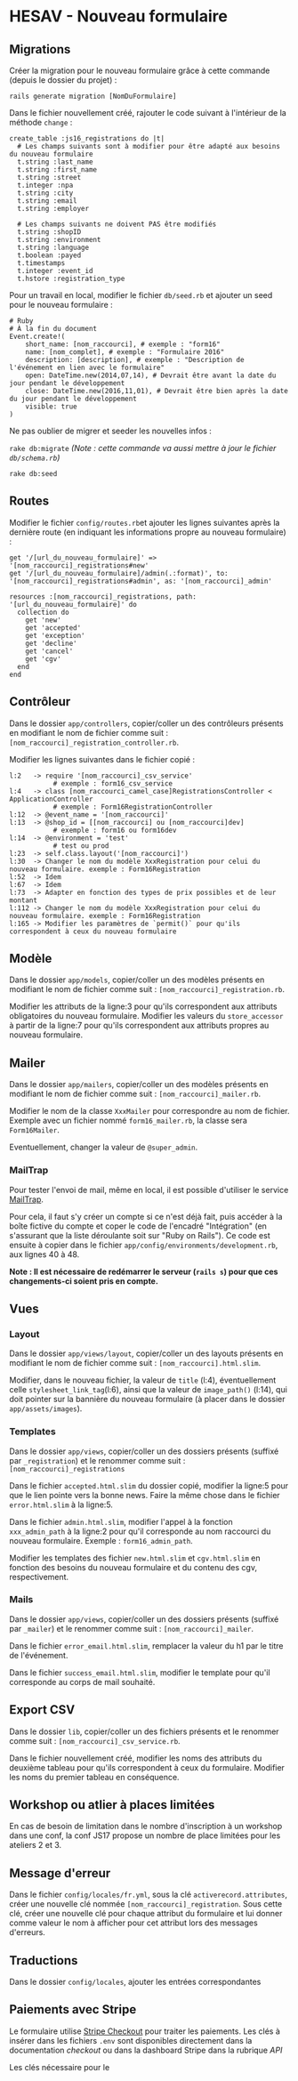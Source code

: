 # HESAV - Nouveau formulaire
## Migrations
Créer la migration pour le nouveau formulaire grâce à cette commande (depuis le dossier du projet) :

`rails generate migration [NomDuFormulaire]`

Dans le fichier nouvellement créé, rajouter le code suivant à l'intérieur de la méthode `change` :

```
create_table :js16_registrations do |t|
  # Les champs suivants sont à modifier pour être adapté aux besoins du nouveau formulaire
  t.string :last_name
  t.string :first_name
  t.string :street
  t.integer :npa
  t.string :city
  t.string :email
  t.string :employer
  
  # Les champs suivants ne doivent PAS être modifiés
  t.string :shopID
  t.string :environment
  t.string :language
  t.boolean :payed
  t.timestamps
  t.integer :event_id
  t.hstore :registration_type
```

Pour un travail en local, modifier le fichier `db/seed.rb` et ajouter un seed pour le nouveau formulaire :

```
# Ruby
# À la fin du document
Event.create!(
	short_name: [nom_raccourci], # exemple : "form16"
    name: [nom_complet], # exemple : "Formulaire 2016"
    description: [description], # exemple : "Description de l'événement en lien avec le formulaire"
    open: DateTime.new(2014,07,14), # Devrait être avant la date du jour pendant le développement
    close: DateTime.new(2016,11,01), # Devrait être bien après la date du jour pendant le développement
    visible: true
)
```
Ne pas oublier de migrer et seeder les nouvelles infos :

`rake db:migrate` _(Note : cette commande va aussi mettre à jour le fichier `db/schema.rb`)_

`rake db:seed`

## Routes
Modifier le fichier `config/routes.rb`et ajouter les lignes suivantes après la dernière route (en indiquant les informations propre au nouveau formulaire) :

```
get '/[url_du_nouveau_formulaire]' => '[nom_raccourci]_registrations#new'
get '/[url_du_nouveau_formulaire]/admin(.:format)', to: '[nom_raccourci]_registrations#admin', as: '[nom_raccourci]_admin'

resources :[nom_raccourci]_registrations, path: '[url_du_nouveau_formulaire]' do
  collection do
    get 'new'
    get 'accepted'
    get 'exception'
    get 'decline'
    get 'cancel'
    get 'cgv'
  end
end
```

## Contrôleur

Dans le dossier `app/controllers`, copier/coller un des contrôleurs présents en modifiant le nom de fichier comme suit : `[nom_raccourci]_registration_controller.rb`.

Modifier les lignes suivantes dans le fichier copié :

```
l:2   -> require '[nom_raccourci]_csv_service'
           # exemple : form16_csv_service
l:4   -> class [nom_raccourci_camel_case]RegistrationsController < ApplicationController
           # exemple : Form16RegistrationController
l:12  -> @event_name = '[nom_raccourci]'
l:13  -> @shop_id = [[nom_raccourci] ou [nom_raccourci]dev]
           # exemple : form16 ou form16dev
l:14  -> @environment = 'test'
           # test ou prod
l:23  -> self.class.layout('[nom_raccourci]')
l:30  -> Changer le nom du modèle XxxRegistration pour celui du nouveau formulaire. exemple : Form16Registration
l:52  -> Idem
l:67  -> Idem
l:73  -> Adapter en fonction des types de prix possibles et de leur montant
l:112 -> Changer le nom du modèle XxxRegistration pour celui du nouveau formulaire. exemple : Form16Registration
l:165 -> Modifier les paramètres de `permit()` pour qu'ils correspondent à ceux du nouveau formulaire
```
## Modèle

Dans le dossier `app/models`, copier/coller un des modèles présents en modifiant le nom de fichier comme suit : `[nom_raccourci]_registration.rb`.

Modifier les attributs de la ligne:3 pour qu'ils correspondent aux attributs obligatoires du nouveau formulaire.
Modifier les valeurs du `store_accessor` à partir de la ligne:7 pour qu'ils correspondent aux attributs propres au nouveau formulaire.

## Mailer

Dans le dossier `app/mailers`, copier/coller un des modèles présents en modifiant le nom de fichier comme suit : `[nom_raccourci]_mailer.rb`.

Modifier le nom de la classe `XxxMailer` pour correspondre au nom de fichier. Exemple avec un fichier nommé `form16_mailer.rb`, la classe sera `Form16Mailer`.

Eventuellement, changer la valeur de `@super_admin`.

### MailTrap

Pour tester l'envoi de mail, même en local, il est possible d'utiliser le service [MailTrap](https://mailtrap.io/).

Pour cela, il faut s'y créer un compte si ce n'est déjà fait, puis accéder à la boîte fictive du compte et coper le code de l'encadré "Intégration" (en s'assurant que la liste déroulante soit sur "Ruby on Rails"). Ce code est ensuite à copier dans le fichier `app/config/environments/development.rb`, aux lignes 40 à 48.

**Note : Il est nécessaire de redémarrer le serveur (`rails s`) pour que ces changements-ci soient pris en compte.**

## Vues

### Layout

Dans le dossier `app/views/layout`, copier/coller un des layouts présents en modifiant le nom de fichier comme suit : `[nom_raccourci].html.slim`.

Modifier, dans le nouveau fichier, la valeur de `title` (l:4), éventuellement celle `stylesheet_link_tag`(l:6), ainsi que la valeur de `image_path()` (l:14), qui doit pointer sur la bannière du nouveau formulaire (à placer dans le dossier `app/assets/images`).

### Templates

Dans le dossier `app/views`, copier/coller un des dossiers présents (suffixé par `_registration`) et le renommer comme suit : `[nom_raccourci]_registrations`

Dans le fichier `accepted.html.slim` du dossier copié, modifier la ligne:5 pour que le lien pointe vers la bonne news. Faire la même chose dans le fichier `error.html.slim` à la ligne:5.

Dans le fichier `admin.html.slim`, modifier l'appel à la fonction `xxx_admin_path` à la ligne:2 pour qu'il corresponde au nom raccourci du nouveau formulaire. Exemple : `form16_admin_path`.

Modifier les templates des fichier `new.html.slim` et `cgv.html.slim` en fonction des besoins du nouveau formulaire et du contenu des cgv, respectivement.

### Mails

Dans le dossier `app/views`, copier/coller un des dossiers présents (suffixé par `_mailer`) et le renommer comme suit : `[nom_raccourci]_mailer`.

Dans le fichier `error_email.html.slim`, remplacer la valeur du h1 par le titre de l'événement.

Dans le fichier `success_email.html.slim`, modifier le template pour qu'il corresponde au corps de mail souhaité.

## Export CSV

Dans le dossier `lib`, copier/coller un des fichiers présents et le renommer comme suit : `[nom_raccourci]_csv_service.rb`.

Dans le fichier nouvellement créé, modifier les noms des attributs du deuxième tableau pour qu'ils correspondent à ceux du formulaire. Modifier les noms du premier tableau en conséquence.

## Workshop ou atlier à places limitées

En cas de besoin de limitation dans le nombre d'inscription à un workshop dans une conf, la conf JS17 propose un nombre de place limitées pour les ateliers 2 et 3. 

## Message d'erreur

Dans le fichier `config/locales/fr.yml`, sous la clé `activerecord.attributes`, créer une nouvelle clé nommée `[nom_raccourci]_registration`. Sous cette clé, créer une nouvelle clé pour chaque attribut du formulaire et lui donner comme valeur le nom à afficher pour cet attribut lors des messages d'erreurs.

## Traductions

Dans le dossier `config/locales`, ajouter les entrées correspondantes

## Paiements avec Stripe

Le formulaire utilise [Stripe Checkout](https://stripe.com/docs/checkout/tutorial) pour traiter les paiements. Les clés à insérer dans les fichiers `.env` sont disponibles directement dans la documentation _checkout_ ou dans la dashboard Stripe dans la rubrique _API_


Les clés nécessaire pour le 